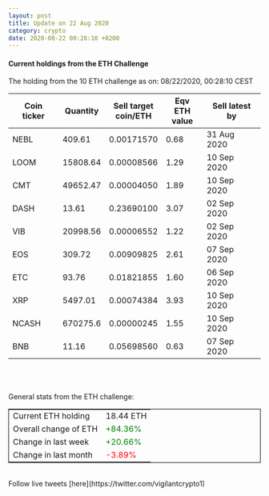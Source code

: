 ```yaml
---
layout: post
title: Update on 22 Aug 2020
category: crypto
date: 2020-08-22 00:28:10 +0200
---
```

<!-- Global site tag (gtag.js) - Google Analytics -->
<script async src="https://www.googletagmanager.com/gtag/js?id=UA-103831149-5"></script>
<script>
  window.dataLayer = window.dataLayer || [];
  function gtag(){dataLayer.push(arguments);}
  gtag('js', new Date());

  gtag('config', 'UA-103831149-5');
</script>


#### Current holdings from the ETH Challenge

The holding from the 10 ETH challenge as on: 08/22/2020, 00:28:10 CEST

|Coin ticker|Quantity|Sell target<br>coin/ETH|Eqv ETH<br>value|Sell latest by|
|-----------|--------|-----------|-----------|--------------|
NEBL|409.61|  0.00171570|0.68|31 Aug 2020|
LOOM|15808.64|  0.00008566|1.29|10 Sep 2020|
CMT|49652.47|  0.00004050|1.89|10 Sep 2020|
DASH|13.61|  0.23690100|3.07|02 Sep 2020|
VIB|20998.56|  0.00006552|1.22|02 Sep 2020|
EOS|309.72|  0.00909825|2.61|07 Sep 2020|
ETC|93.76|  0.01821855|1.60|06 Sep 2020|
XRP|5497.01|  0.00074384|3.93|10 Sep 2020|
NCASH|670275.6|  0.00000245|1.55|10 Sep 2020|
BNB|11.16|  0.05698560|0.63|07 Sep 2020|

<br>
<br>
<br>
General stats from the ETH challenge:

<table style="border:1px solid black;margin-left:auto;margin-right:auto;">
	<tbody>
	<tr>
		<td>Current ETH holding</td>
		<td>     18.44 ETH</td>
	</tr>
	<tr>
		<td>Overall change of ETH</td>
		<td><font color="green">+84.36%</font></td>
	</tr>
	<tr>
		<td>Change in last week</td>
		<td><font color="green">+20.66%</font></td>
	</tr>
	<tr>
		<td>Change in last month</td>
		<td><font color="red">-3.89%</font></td>
	</tr>
	</tbody>
</table>

<br>
Follow live tweets [here](https://twitter.com/vigilantcrypto1)
<br>
<br>